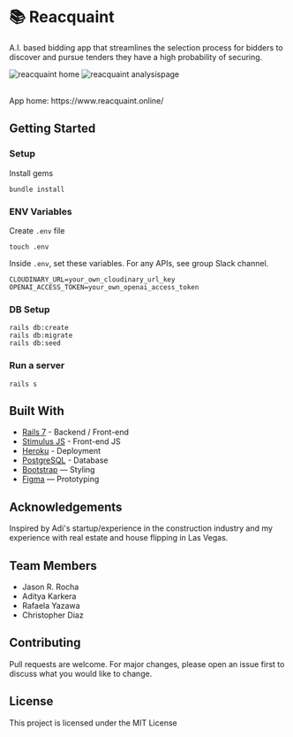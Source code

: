 # 📚 Reacquaint

A.I. based bidding app that streamlines the selection process for bidders to discover and pursue tenders they have a high probability of securing.

![reacquaint home](https://github.com/user-attachments/assets/ed84fad5-87c4-4878-9acd-c417af764ad0)
![reacquaint analysispage](https://github.com/user-attachments/assets/5f4346d9-cf19-4720-968d-d7b95a0337e5)

<br>
App home: https://www.reacquaint.online/
   

## Getting Started
### Setup

Install gems
```
bundle install
```

### ENV Variables
Create `.env` file
```
touch .env
```
Inside `.env`, set these variables. For any APIs, see group Slack channel.
```
CLOUDINARY_URL=your_own_cloudinary_url_key
OPENAI_ACCESS_TOKEN=your_own_openai_access_token
```

### DB Setup
```
rails db:create
rails db:migrate
rails db:seed
```

### Run a server
```
rails s
```

## Built With
- [Rails 7](https://guides.rubyonrails.org/) - Backend / Front-end
- [Stimulus JS](https://stimulus.hotwired.dev/) - Front-end JS
- [Heroku](https://heroku.com/) - Deployment
- [PostgreSQL](https://www.postgresql.org/) - Database
- [Bootstrap](https://getbootstrap.com/) — Styling
- [Figma](https://www.figma.com) — Prototyping

## Acknowledgements
Inspired by Adi's startup/experience in the construction industry and my experience with real estate and house flipping in Las Vegas.

## Team Members
- Jason R. Rocha
- Aditya Karkera
- Rafaela Yazawa
- Christopher Diaz

## Contributing
Pull requests are welcome. For major changes, please open an issue first to discuss what you would like to change.

## License
This project is licensed under the MIT License
